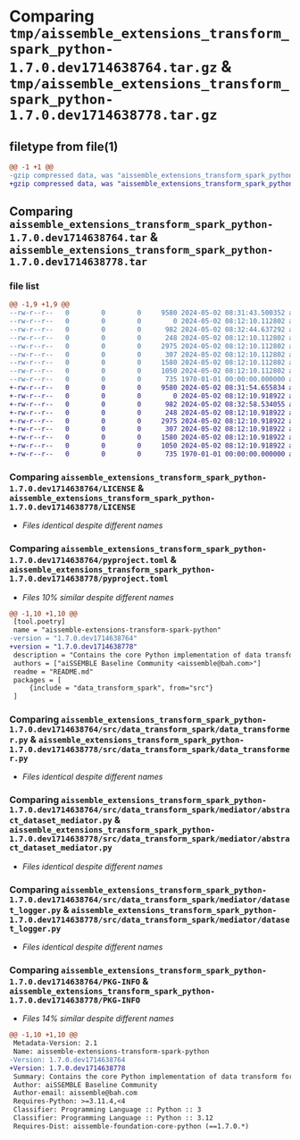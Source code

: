 # Comparing `tmp/aissemble_extensions_transform_spark_python-1.7.0.dev1714638764.tar.gz` & `tmp/aissemble_extensions_transform_spark_python-1.7.0.dev1714638778.tar.gz`

## filetype from file(1)

```diff
@@ -1 +1 @@
-gzip compressed data, was "aissemble_extensions_transform_spark_python-1.7.0.dev1714638764.tar", max compression
+gzip compressed data, was "aissemble_extensions_transform_spark_python-1.7.0.dev1714638778.tar", max compression
```

## Comparing `aissemble_extensions_transform_spark_python-1.7.0.dev1714638764.tar` & `aissemble_extensions_transform_spark_python-1.7.0.dev1714638778.tar`

### file list

```diff
@@ -1,9 +1,9 @@
--rw-r--r--   0        0        0     9580 2024-05-02 08:31:43.500352 aissemble_extensions_transform_spark_python-1.7.0.dev1714638764/LICENSE
--rw-r--r--   0        0        0        0 2024-05-02 08:12:10.112802 aissemble_extensions_transform_spark_python-1.7.0.dev1714638764/README.md
--rw-r--r--   0        0        0      982 2024-05-02 08:32:44.637292 aissemble_extensions_transform_spark_python-1.7.0.dev1714638764/pyproject.toml
--rw-r--r--   0        0        0      248 2024-05-02 08:12:10.112802 aissemble_extensions_transform_spark_python-1.7.0.dev1714638764/src/data_transform_spark/__init__.py
--rw-r--r--   0        0        0     2975 2024-05-02 08:12:10.112802 aissemble_extensions_transform_spark_python-1.7.0.dev1714638764/src/data_transform_spark/data_transformer.py
--rw-r--r--   0        0        0      307 2024-05-02 08:12:10.112802 aissemble_extensions_transform_spark_python-1.7.0.dev1714638764/src/data_transform_spark/mediator/__init__.py
--rw-r--r--   0        0        0     1580 2024-05-02 08:12:10.112802 aissemble_extensions_transform_spark_python-1.7.0.dev1714638764/src/data_transform_spark/mediator/abstract_dataset_mediator.py
--rw-r--r--   0        0        0     1050 2024-05-02 08:12:10.112802 aissemble_extensions_transform_spark_python-1.7.0.dev1714638764/src/data_transform_spark/mediator/dataset_logger.py
--rw-r--r--   0        0        0      735 1970-01-01 00:00:00.000000 aissemble_extensions_transform_spark_python-1.7.0.dev1714638764/PKG-INFO
+-rw-r--r--   0        0        0     9580 2024-05-02 08:31:54.655834 aissemble_extensions_transform_spark_python-1.7.0.dev1714638778/LICENSE
+-rw-r--r--   0        0        0        0 2024-05-02 08:12:10.918922 aissemble_extensions_transform_spark_python-1.7.0.dev1714638778/README.md
+-rw-r--r--   0        0        0      982 2024-05-02 08:32:58.534055 aissemble_extensions_transform_spark_python-1.7.0.dev1714638778/pyproject.toml
+-rw-r--r--   0        0        0      248 2024-05-02 08:12:10.918922 aissemble_extensions_transform_spark_python-1.7.0.dev1714638778/src/data_transform_spark/__init__.py
+-rw-r--r--   0        0        0     2975 2024-05-02 08:12:10.918922 aissemble_extensions_transform_spark_python-1.7.0.dev1714638778/src/data_transform_spark/data_transformer.py
+-rw-r--r--   0        0        0      307 2024-05-02 08:12:10.918922 aissemble_extensions_transform_spark_python-1.7.0.dev1714638778/src/data_transform_spark/mediator/__init__.py
+-rw-r--r--   0        0        0     1580 2024-05-02 08:12:10.918922 aissemble_extensions_transform_spark_python-1.7.0.dev1714638778/src/data_transform_spark/mediator/abstract_dataset_mediator.py
+-rw-r--r--   0        0        0     1050 2024-05-02 08:12:10.918922 aissemble_extensions_transform_spark_python-1.7.0.dev1714638778/src/data_transform_spark/mediator/dataset_logger.py
+-rw-r--r--   0        0        0      735 1970-01-01 00:00:00.000000 aissemble_extensions_transform_spark_python-1.7.0.dev1714638778/PKG-INFO
```

### Comparing `aissemble_extensions_transform_spark_python-1.7.0.dev1714638764/LICENSE` & `aissemble_extensions_transform_spark_python-1.7.0.dev1714638778/LICENSE`

 * *Files identical despite different names*

### Comparing `aissemble_extensions_transform_spark_python-1.7.0.dev1714638764/pyproject.toml` & `aissemble_extensions_transform_spark_python-1.7.0.dev1714638778/pyproject.toml`

 * *Files 10% similar despite different names*

```diff
@@ -1,10 +1,10 @@
 [tool.poetry]
 name = "aissemble-extensions-transform-spark-python"
-version = "1.7.0.dev1714638764"
+version = "1.7.0.dev1714638778"
 description = "Contains the core Python implementation of data transform for Spark"
 authors = ["aiSSEMBLE Baseline Community <aissemble@bah.com>"]
 readme = "README.md"
 packages = [
     {include = "data_transform_spark", from="src"}
 ]
```

### Comparing `aissemble_extensions_transform_spark_python-1.7.0.dev1714638764/src/data_transform_spark/data_transformer.py` & `aissemble_extensions_transform_spark_python-1.7.0.dev1714638778/src/data_transform_spark/data_transformer.py`

 * *Files identical despite different names*

### Comparing `aissemble_extensions_transform_spark_python-1.7.0.dev1714638764/src/data_transform_spark/mediator/abstract_dataset_mediator.py` & `aissemble_extensions_transform_spark_python-1.7.0.dev1714638778/src/data_transform_spark/mediator/abstract_dataset_mediator.py`

 * *Files identical despite different names*

### Comparing `aissemble_extensions_transform_spark_python-1.7.0.dev1714638764/src/data_transform_spark/mediator/dataset_logger.py` & `aissemble_extensions_transform_spark_python-1.7.0.dev1714638778/src/data_transform_spark/mediator/dataset_logger.py`

 * *Files identical despite different names*

### Comparing `aissemble_extensions_transform_spark_python-1.7.0.dev1714638764/PKG-INFO` & `aissemble_extensions_transform_spark_python-1.7.0.dev1714638778/PKG-INFO`

 * *Files 14% similar despite different names*

```diff
@@ -1,10 +1,10 @@
 Metadata-Version: 2.1
 Name: aissemble-extensions-transform-spark-python
-Version: 1.7.0.dev1714638764
+Version: 1.7.0.dev1714638778
 Summary: Contains the core Python implementation of data transform for Spark
 Author: aiSSEMBLE Baseline Community
 Author-email: aissemble@bah.com
 Requires-Python: >=3.11.4,<4
 Classifier: Programming Language :: Python :: 3
 Classifier: Programming Language :: Python :: 3.12
 Requires-Dist: aissemble-foundation-core-python (==1.7.0.*)
```

